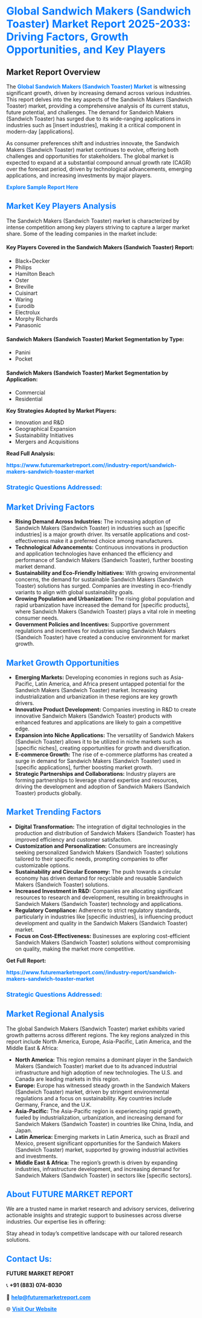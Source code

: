 <h1 style="color: #007BFF;">Global Sandwich Makers (Sandwich Toaster) Market Report 2025-2033: Driving Factors, Growth Opportunities, and Key Players</h1>

<section id="overview">
<h2>Market Report Overview</h2>
<p>The <a href="https://www.futuremarketreport.com//industry-report/sandwich-makers-sandwich-toaster-market" style="color: #007BFF; text-decoration: none;"><strong>Global Sandwich Makers (Sandwich Toaster) Market</strong></a> is witnessing significant growth, driven by increasing demand across various industries. This report delves into the key aspects of the Sandwich Makers (Sandwich Toaster) market, providing a comprehensive analysis of its current status, future potential, and challenges. The demand for Sandwich Makers (Sandwich Toaster) has surged due to its wide-ranging applications in industries such as [insert industries], making it a critical component in modern-day [applications].</p>
<p>As consumer preferences shift and industries innovate, the Sandwich Makers (Sandwich Toaster) market continues to evolve, offering both challenges and opportunities for stakeholders. The global market is expected to expand at a substantial compound annual growth rate (CAGR) over the forecast period, driven by technological advancements, emerging applications, and increasing investments by major players.</p>
</section>

<section id="overview">
<p><a href="https://www.futuremarketreport.com//request-sample/reportId=88487" style="color: #007BFF; text-decoration: none;"><strong>Explore Sample Report Here</strong></a></p>
</section>

<section id="key-players">
<h2 style="color: #007BFF;">Market Key Players Analysis</h2>
<p>The Sandwich Makers (Sandwich Toaster) market is characterized by intense competition among key players striving to capture a larger market share. Some of the leading companies in the market include:</p>
<h4>Key Players Covered in the Sandwich Makers (Sandwich Toaster) Report:</h4>
<ul><li>Black+Decker</li><li>Philips</li><li>Hamilton Beach</li><li>Oster</li><li>Breville</li><li>Cuisinart</li><li>Waring</li><li>Eurodib</li><li>Electrolux</li><li>Morphy Richards</li><li>Panasonic</li></ul>
<h4>Sandwich Makers (Sandwich Toaster) Market Segmentation by Type:</h4>
<ul><li>Panini</li><li>Pocket</li></ul>

<h4>Sandwich Makers (Sandwich Toaster) Market Segmentation by Application:</h4>
<ul><li>Commercial</li><li>Residential</li></ul>
<p><strong>Key Strategies Adopted by Market Players:</strong></p>
<ul>
<li>Innovation and R&D</li>
<li>Geographical Expansion</li>
<li>Sustainability Initiatives</li>
<li>Mergers and Acquisitions</li>
</ul>
</section>

<section>
<p><strong>Read Full Analysis: </strong></p><a href="https://www.futuremarketreport.com//industry-report/sandwich-makers-sandwich-toaster-market" style="color: #007BFF; text-decoration: none;"><strong>https://www.futuremarketreport.com//industry-report/sandwich-makers-sandwich-toaster-market</strong></a>
<h3 style="color: #007BFF;">Strategic Questions Addressed:</h3>
</section>

<section id="driving-factors">
<h2 style="color: #007BFF;">Market Driving Factors</h2>
<ul>
<li><strong>Rising Demand Across Industries:</strong> The increasing adoption of Sandwich Makers (Sandwich Toaster) in industries such as [specific industries] is a major growth driver. Its versatile applications and cost-effectiveness make it a preferred choice among manufacturers.</li>
<li><strong>Technological Advancements:</strong> Continuous innovations in production and application technologies have enhanced the efficiency and performance of Sandwich Makers (Sandwich Toaster), further boosting market demand.</li>
<li><strong>Sustainability and Eco-Friendly Initiatives:</strong> With growing environmental concerns, the demand for sustainable Sandwich Makers (Sandwich Toaster) solutions has surged. Companies are investing in eco-friendly variants to align with global sustainability goals.</li>
<li><strong>Growing Population and Urbanization:</strong> The rising global population and rapid urbanization have increased the demand for [specific products], where Sandwich Makers (Sandwich Toaster) plays a vital role in meeting consumer needs.</li>
<li><strong>Government Policies and Incentives:</strong> Supportive government regulations and incentives for industries using Sandwich Makers (Sandwich Toaster) have created a conducive environment for market growth.</li>
</ul>
</section>

<section id="growth-opportunities">
<h2 style="color: #007BFF;">Market Growth Opportunities</h2>
<ul>
<li><strong>Emerging Markets:</strong> Developing economies in regions such as Asia-Pacific, Latin America, and Africa present untapped potential for the Sandwich Makers (Sandwich Toaster) market. Increasing industrialization and urbanization in these regions are key growth drivers.</li>
<li><strong>Innovative Product Development:</strong> Companies investing in R&D to create innovative Sandwich Makers (Sandwich Toaster) products with enhanced features and applications are likely to gain a competitive edge.</li>
<li><strong>Expansion into Niche Applications:</strong> The versatility of Sandwich Makers (Sandwich Toaster) allows it to be utilized in niche markets such as [specific niches], creating opportunities for growth and diversification.</li>
<li><strong>E-commerce Growth:</strong> The rise of e-commerce platforms has created a surge in demand for Sandwich Makers (Sandwich Toaster) used in [specific applications], further boosting market growth.</li>
<li><strong>Strategic Partnerships and Collaborations:</strong> Industry players are forming partnerships to leverage shared expertise and resources, driving the development and adoption of Sandwich Makers (Sandwich Toaster) products globally.</li>
</ul>
</section>

<section id="trending-factors">
<h2 style="color: #007BFF;">Market Trending Factors</h2>
<ul>
<li><strong>Digital Transformation:</strong> The integration of digital technologies in the production and distribution of Sandwich Makers (Sandwich Toaster) has improved efficiency and customer satisfaction.</li>
<li><strong>Customization and Personalization:</strong> Consumers are increasingly seeking personalized Sandwich Makers (Sandwich Toaster) solutions tailored to their specific needs, prompting companies to offer customizable options.</li>
<li><strong>Sustainability and Circular Economy:</strong> The push towards a circular economy has driven demand for recyclable and reusable Sandwich Makers (Sandwich Toaster) solutions.</li>
<li><strong>Increased Investment in R&D:</strong> Companies are allocating significant resources to research and development, resulting in breakthroughs in Sandwich Makers (Sandwich Toaster) technology and applications.</li>
<li><strong>Regulatory Compliance:</strong> Adherence to strict regulatory standards, particularly in industries like [specific industries], is influencing product development and quality in the Sandwich Makers (Sandwich Toaster) market.</li>
<li><strong>Focus on Cost-Effectiveness:</strong> Businesses are exploring cost-efficient Sandwich Makers (Sandwich Toaster) solutions without compromising on quality, making the market more competitive.</li>
</ul>
</section>

<section>
<p><strong>Get Full Report: </strong></p><a href="https://www.futuremarketreport.com//industry-report/sandwich-makers-sandwich-toaster-market" style="color: #007BFF; text-decoration: none;"><strong>https://www.futuremarketreport.com//industry-report/sandwich-makers-sandwich-toaster-market</strong></a>
<h3 style="color: #007BFF;">Strategic Questions Addressed:</h3>
</section>


<section id="regional-analysis">
<h2 style="color: #007BFF;">Market Regional Analysis</h2>
<p>The global Sandwich Makers (Sandwich Toaster) market exhibits varied growth patterns across different regions. The key regions analyzed in this report include North America, Europe, Asia-Pacific, Latin America, and the Middle East & Africa:</p>
<ul>
<li><strong>North America:</strong> This region remains a dominant player in the Sandwich Makers (Sandwich Toaster) market due to its advanced industrial infrastructure and high adoption of new technologies. The U.S. and Canada are leading markets in this region.</li>
<li><strong>Europe:</strong> Europe has witnessed steady growth in the Sandwich Makers (Sandwich Toaster) market, driven by stringent environmental regulations and a focus on sustainability. Key countries include Germany, France, and the U.K.</li>
<li><strong>Asia-Pacific:</strong> The Asia-Pacific region is experiencing rapid growth, fueled by industrialization, urbanization, and increasing demand for Sandwich Makers (Sandwich Toaster) in countries like China, India, and Japan.</li>
<li><strong>Latin America:</strong> Emerging markets in Latin America, such as Brazil and Mexico, present significant opportunities for the Sandwich Makers (Sandwich Toaster) market, supported by growing industrial activities and investments.</li>
<li><strong>Middle East & Africa:</strong> The region’s growth is driven by expanding industries, infrastructure development, and increasing demand for Sandwich Makers (Sandwich Toaster) in sectors like [specific sectors].</li>
</ul>
</section>

<footer>
<h2 style="color: #007BFF;">About FUTURE MARKET REPORT</h2>
<p>We are a trusted name in market research and advisory services, delivering actionable insights and strategic support to businesses across diverse industries. Our expertise lies in offering:</p>

<p>Stay ahead in today’s competitive landscape with our tailored research solutions.</p>

<h2 style="color: #007BFF;">Contact Us:</h2>
<p><strong>FUTURE MARKET REPORT</strong></p>
<p>📞 <strong>+91 (883) 074-8030</strong></p>
<p>📧 <strong><a href="mailto:help@futuremarketreport.com" style="color: #007BFF;">help@futuremarketreport.com</a></strong></p>
<p>🌐 <strong><a href="https://www.futuremarketreport.com/" style="color: #007BFF;">Visit Our Website</a></strong></p>
</footer>